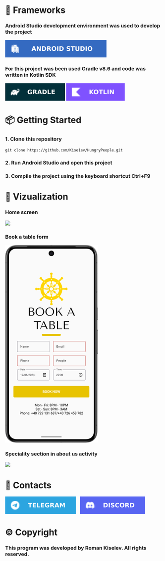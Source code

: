 <h1>🔨 Frameworks</h1>
<p>
    <h3>Android Studio development environment was used to develop the project</h3>
    <a href="https://developer.android.com/studio"><img src="https://github.com/Kise1ev/Kise1ev/blob/master/Icons/AndroidStudio-Square.svg"/></a>
    <h3>For this project was been used Gradle v8.6 and code was written in Kotlin SDK</h3>
    <a href="https://gradle.org/"><img src="https://github.com/Kise1ev/Kise1ev/blob/master/Icons/Gradle-Square.svg"/></a>
    <a href="https://kotlinlang.org/"><img src="https://github.com/Kise1ev/Kise1ev/blob/master/Icons/Kotlin-Square.svg"/></a>
</p>

<h1>📦 Getting Started</h1>
<h3>1. Clone this repository</h3>
<code>git clone https://github.com/Kise1ev/HungryPeople.git</code>
<h3>2. Run Android Studio and open this project</h3>
<h3>3. Compile the project using the keyboard shortcut Ctrl+F9</h3>

<h1>🎨 Vizualization</h1>
<h3>Home screen</h3>
<img src="https://github.com/Kise1ev/HungryPeople/blob/master/examples/home_screen.png" width="300"/>
<h3>Book a table form</h3>
<img src="https://github.com/Kise1ev/HungryPeople/blob/master/examples/book_a_table_form.png" width="300"/>
<h3>Speciality section in about us activity</h3>
<img src="https://github.com/Kise1ev/HungryPeople/blob/master/examples/speciality_section.png" width="300"/>

<h1>💬 Contacts</h1>
<p>
    <a href="https://t.me/kisxlka"><img src="https://github.com/Kise1ev/Kise1ev/blob/master/Icons/Telegram-Square.svg" style="margin-right: 10px;"/></a>
    <a href="https://discordapp.com/users/1013231151177023559"><img src="https://github.com/Kise1ev/Kise1ev/blob/master/Icons/Discord-Square.svg" style="margin-right: 10px;"/></a>
</p>

<h1>©️ Copyright</h1>
<h3>This program was developed by Roman Kiselev. All rights reserved.</h3>
